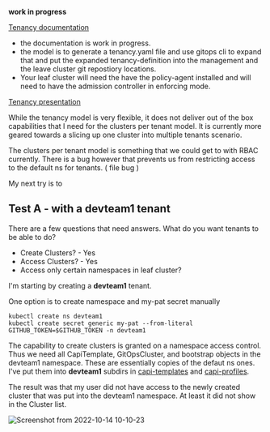 **work in progress**

[Tenancy documentation](https://docs.gitops.weave.works/docs/enterprise/multi-tenancy/)
- the documentation is work in progress.
- the model is to generate a tenancy.yaml file and use gitops cli to expand that and put the expanded tenancy-definition into the management and the leave cluster git repostiory locations.
- Your leaf cluster will need the have the policy-agent installed and will need to have the admission controller in enforcing mode.

[Tenancy presentation](https://docs.google.com/presentation/d/1deuqVlg2UEhda9_z3FVW61xWBENCWP-c0VLMk7VUCh4/edit#slide=id.gf40d68bd3d_4_0)

While the tenancy model is very flexible, it does not deliver out of the box capabilities that I need for the clusters per tenant model. It is currently more geared towards a slicing up one cluster into multiple tenants scenario.

The clusters per tenant model is something that we could get to with RBAC currently. There is a bug however that prevents us from restricting access to the default ns for tenants. ( file bug )

My next try is to 


## Test A - with a devteam1 tenant

There are a few questions that need answers. What do you want tenants to be able to do?

* Create Clusters? - Yes
* Access Clusters? - Yes
* Access only certain namespaces in leaf cluster?

I'm starting by creating a **devteam1** tenant. 

One option is to create namespace and my-pat secret manually
```
kubectl create ns devteam1
kubectl create secret generic my-pat --from-literal GITHUB_TOKEN=$GITHUB_TOKEN -n devteam1
```

The capability to create clusters is granted on a namespace access control. Thus we need all CapiTemplate, GitOpsCluster, and bootstrap objects in the devteam1 namespace. These are essentially copies of the defaut ns ones. I've put them into **devteam1** subdirs in [capi-templates](https://github.com/weavegitops/demo3-repo/tree/main/weave-gitops-platform/capi-templates/devteam1) and [capi-profiles](https://github.com/weavegitops/demo3-repo/tree/main/weave-gitops-platform/capi-profiles/devteam1).

The result was that my user did not have access to the newly created cluster that was put into the devteam1 namespace. At least it did not show in the Cluster list. 

![Screenshot from 2022-10-14 10-10-23](https://user-images.githubusercontent.com/2788194/195808620-f1a4bd6f-a8bb-441b-84e6-1c50d57fcce6.png)

